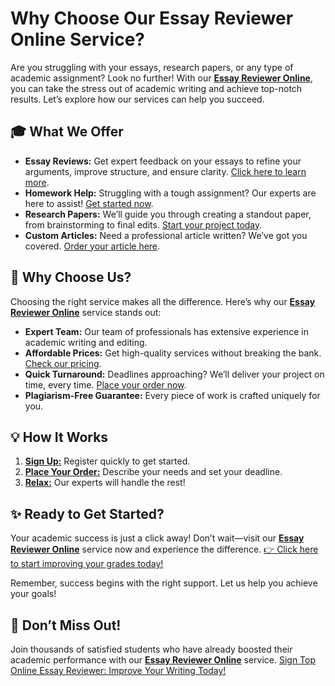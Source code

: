 <h1>Why Choose Our Essay Reviewer Online Service?</h1>

<p>Are you struggling with your essays, research papers, or any type of academic assignment? Look no further! With our <a href="https://tinyurl.com/topessay?keyword=essay+reviewer+online" target="_blank"><strong>Essay Reviewer Online</strong></a>, you can take the stress out of academic writing and achieve top-notch results. Let’s explore how our services can help you succeed.</p>

<h2>🎓 What We Offer</h2>

<ul>
    <li><strong>Essay Reviews:</strong> Get expert feedback on your essays to refine your arguments, improve structure, and ensure clarity. <a href="https://tinyurl.com/topessay?keyword=essay+reviewer+online" target="_blank">Click here to learn more</a>.</li>
    <li><strong>Homework Help:</strong> Struggling with a tough assignment? Our experts are here to assist! <a href="https://tinyurl.com/topessay?keyword=essay+reviewer+online" target="_blank">Get started now</a>.</li>
    <li><strong>Research Papers:</strong> We’ll guide you through creating a standout paper, from brainstorming to final edits. <a href="https://tinyurl.com/topessay?keyword=essay+reviewer+online" target="_blank">Start your project today</a>.</li>
    <li><strong>Custom Articles:</strong> Need a professional article written? We’ve got you covered. <a href="https://tinyurl.com/topessay?keyword=essay+reviewer+online" target="_blank">Order your article here</a>.</li>
</ul>

<h2>🚀 Why Choose Us?</h2>

<p>Choosing the right service makes all the difference. Here’s why our <a href="https://tinyurl.com/topessay?keyword=essay+reviewer+online" target="_blank"><strong>Essay Reviewer Online</strong></a> service stands out:</p>

<ul>
    <li><strong>Expert Team:</strong> Our team of professionals has extensive experience in academic writing and editing.</li>
    <li><strong>Affordable Prices:</strong> Get high-quality services without breaking the bank. <a href="https://tinyurl.com/topessay?keyword=essay+reviewer+online" target="_blank">Check our pricing</a>.</li>
    <li><strong>Quick Turnaround:</strong> Deadlines approaching? We’ll deliver your project on time, every time. <a href="https://tinyurl.com/topessay?keyword=essay+reviewer+online" target="_blank">Place your order now</a>.</li>
    <li><strong>Plagiarism-Free Guarantee:</strong> Every piece of work is crafted uniquely for you.</li>
</ul>

<h2>💡 How It Works</h2>

<ol>
    <li><a href="https://tinyurl.com/topessay?keyword=essay+reviewer+online" target="_blank"><strong>Sign Up:</strong></a> Register quickly to get started.</li>
    <li><a href="https://tinyurl.com/topessay?keyword=essay+reviewer+online" target="_blank"><strong>Place Your Order:</strong></a> Describe your needs and set your deadline.</li>
    <li><a href="https://tinyurl.com/topessay?keyword=essay+reviewer+online" target="_blank"><strong>Relax:</strong></a> Our experts will handle the rest!</li>
</ol>

<h2>✨ Ready to Get Started?</h2>

<p>Your academic success is just a click away! Don’t wait—visit our <a href="https://tinyurl.com/topessay?keyword=essay+reviewer+online" target="_blank"><strong>Essay Reviewer Online</strong></a> service now and experience the difference. <a href="https://tinyurl.com/topessay?keyword=essay+reviewer+online" target="_blank">👉 Click here to start improving your grades today!</a></p>

<p>Remember, success begins with the right support. Let us help you achieve your goals!</p>

<h2>🌟 Don’t Miss Out!</h2>

<p>Join thousands of satisfied students who have already boosted their academic performance with our <a href="https://tinyurl.com/topessay?keyword=essay+reviewer+online" target="_blank"><strong>Essay Reviewer Online</strong></a> service. <a href="https://tinyurl.com/topessay?keyword=essay+reviewer+online" target="_blank">Sign
Top Online Essay Reviewer: Improve Your Writing Today!

